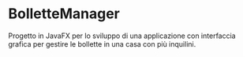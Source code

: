 # BolletteManager
Progetto in JavaFX per lo sviluppo di una applicazione con interfaccia grafica per gestire le bollette in una casa con più inquilini.
